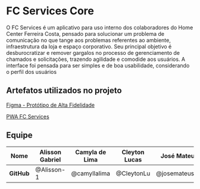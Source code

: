 # FC Services Core

O FC Services é um aplicativo para uso interno dos colaboradores do Home Center Ferreira Costa, pensado para solucionar um problema de comunicação no que tange aos problemas referentes ao ambiente, infraestrutura da loja e espaço corporativo. Seu principal objetivo é desburocratizar e remover gargalos no processo de gerenciamento de chamados e solicitações, trazendo agilidade e comodide aos usuários. A interface foi pensada para ser simples e de boa usabilidade, considerando o perfil dos usuários

## Artefatos utilizados no projeto

<a href="https://www.figma.com/file/QnStMGzTLxaX0EZZqu4RxM/Main?node-id=0-1&t=wZWNGiKG0Iqy9kSC-0">Figma - Protótipo de Alta Fidelidade</a>

<a href="https://fcservices.pixelsquad.tech/">PWA FC Services</a>

## Equipe

| **Nome**   | Alisson Gabriel | Camyla de Lima | Cleyton Lucas | José Mateus   | Larissa Ferreira | Pedro Mendonça | Wellington Braga | Erika Cibelly     |
| ---------- | --------------- | -------------- | ------------- | ------------- | ---------------- | -------------- | ---------------- | ----------------- |
| **GitHub** | @Alisson-1      | @camyllalima   | @CleytonLu    | @josemateusmz | @imlari          | @Pedromendonc  | @welllucky       | @ErikaCibellySx24 |
